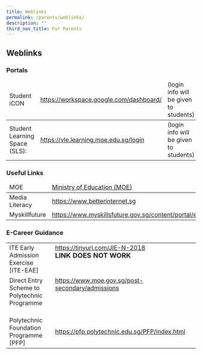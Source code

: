 ```yaml
---
title: Weblinks
permalink: /parents/weblinks/
description: ""
third_nav_title: For Parents
---
```

## Weblinks

### Portals
<table>
<thead>
  <tr>
    <td>Student iCON</td>
    <td><a href="https://workspace.google.com/dashboard/">https://workspace.google.com/dashboard/</a><br><b><font size="4"></font></b></td>
    <td>(login info will be given to students)</td>
  </tr>
</thead>
<tbody>
  <tr>
    <td>Student Learning Space (SLS):</td>
    <td><a href="https://vle.learning.moe.edu.sg/login">https://vle.learning.moe.edu.sg/login</a></td>
    <td>(login info will be given to students)<br></td>
  </tr>
  
</tbody>
</table>


### Useful Links
<table>
<thead>
  <tr>
    <td>MOE   </td>
    <td><a href="(https://www.moe.gov.sg/">Ministry of Education (MOE)</a><br><b><font size="4"></font></b></td>
    <td></td>
  </tr>
</thead>
<tbody>
  <tr>
    <td>Media Literacy</td>
    <td><a href="https://www.betterinternet.sg/">https://www.betterinternet.sg</a></td>
    <td></td>
  </tr>
  <tr>
    <td>Myskillfuture </td>
    <td><a href="https://www.myskillsfuture.gov.sg/content/portal/en/index.html">https://www.myskillsfuture.gov.sg/content/portal/en/index.html</a><br><b><font size="4"></font></b></td>
    <td> </td>
  </tr>
</tbody>
</table>


### E-Career Guidance
<table>

<tbody>
  <tr>
    <td>ITE Early Admission Exercise <br>[ITE-EAE]  <br></td>
    <td><a href="https://www.ite.edu.sg/admissions/full-time-courses/early-admissions-exercise</a><br><b><font size=4></font></b><br><br><br></td>
    <td> </td>
  </tr>
  <tr>
    <td>Joint Intake Exercise Admission Booklet [2018]  <br><br></td>
    <td><a href=">https://tinyurl.com/JIE-N-2018</a><br><b><font size="4">LINK DOES NOT WORK</font></b><br><br><br></td>
    <td> </td>
  </tr>
  <tr>
    <td>Direct Entry Scheme to Polytechnic Programme<br><br></td>
    <td><a href="https://www.moe.gov.sg/post-secondary/admissions">https://www.moe.gov.sg/post-secondary/admissions</a><br><b><font size="4"></font></b><br><br><br></td>
    <td><br></td>
  </tr>
  <tr>
    <td>Polytechnic Foundation Programme [PFP] </td>
    <td><a href="https://pfp.polytechnic.edu.sg/PFP/index.html">https://pfp.polytechnic.edu.sg/PFP/index.html</a><br><b><font size="4"></font></b></td>
    <td> </td>
  </tr>
</tbody>
</table>
